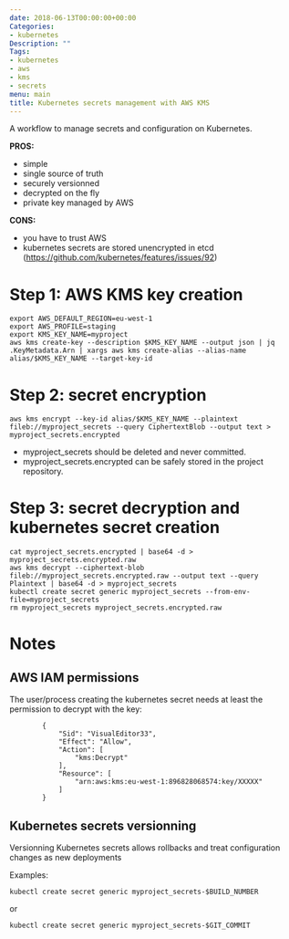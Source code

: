 ```yaml
---
date: 2018-06-13T00:00:00+00:00
Categories:
- kubernetes
Description: ""
Tags:
- kubernetes
- aws
- kms
- secrets
menu: main
title: Kubernetes secrets management with AWS KMS
---
```



A workflow to manage secrets and configuration on Kubernetes.

**PROS:**

  - simple
  - single source of truth
  - securely versionned
  - decrypted on the fly
  - private key managed by AWS

**CONS:**

  - you have to trust AWS
  - kubernetes secrets are stored unencrypted in etcd (https://github.com/kubernetes/features/issues/92)


# Step 1: AWS KMS key creation

```
export AWS_DEFAULT_REGION=eu-west-1
export AWS_PROFILE=staging
export KMS_KEY_NAME=myproject
aws kms create-key --description $KMS_KEY_NAME --output json | jq .KeyMetadata.Arn | xargs aws kms create-alias --alias-name alias/$KMS_KEY_NAME --target-key-id
```

# Step 2: secret encryption

```
aws kms encrypt --key-id alias/$KMS_KEY_NAME --plaintext fileb://myproject_secrets --query CiphertextBlob --output text > myproject_secrets.encrypted
```

  - myproject_secrets should be deleted and never committed.
  - myproject_secrets.encrypted can be safely stored in the project repository.


# Step 3: secret decryption and kubernetes secret creation

```
cat myproject_secrets.encrypted | base64 -d > myproject_secrets.encrypted.raw
aws kms decrypt --ciphertext-blob fileb://myproject_secrets.encrypted.raw --output text --query Plaintext | base64 -d > myproject_secrets
kubectl create secret generic myproject_secrets --from-env-file=myproject_secrets
rm myproject_secrets myproject_secrets.encrypted.raw
```

# Notes

## AWS IAM permissions

The user/process creating the kubernetes secret needs at least the permission to decrypt with the key:

```
        {
            "Sid": "VisualEditor33",
            "Effect": "Allow",
            "Action": [
                "kms:Decrypt"
            ],
            "Resource": [
                "arn:aws:kms:eu-west-1:896828068574:key/XXXXX"
            ]
        }
```

## Kubernetes secrets versionning

Versionning Kubernetes secrets allows rollbacks and treat configuration changes
as new deployments

Examples:

```
kubectl create secret generic myproject_secrets-$BUILD_NUMBER
```

or

```
kubectl create secret generic myproject_secrets-$GIT_COMMIT
```

